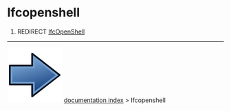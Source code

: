 # Ifcopenshell
1.  REDIRECT [IfcOpenShell](IfcOpenShell.md)



---
![](images/Button_right.svg) [documentation index](../README.md) > Ifcopenshell
